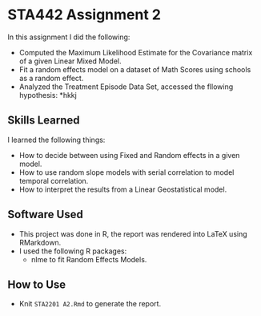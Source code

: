# STA442 Assignment 2

In this assignment I did the following:
- Computed the Maximum Likelihood Estimate for the Covariance matrix of a given Linear Mixed Model.
- Fit a random effects model on a dataset of Math Scores using schools as a random effect.
- Analyzed the Treatment Episode Data Set, accessed the fllowing hypothesis:
  *hkkj

## Skills Learned
I learned the following things:
* How to decide between using Fixed and Random effects in a given model.
* How to use random slope models with serial correlation to model temporal correlation.
* How to interpret the results from a Linear Geostatistical model.

## Software Used
* This project was done in R, the report was rendered into LaTeX using RMarkdown.
* I used the following R packages:
	- nlme to fit Random Effects Models.

## How to Use
* Knit ```STA2201 A2.Rmd``` to generate the report.
